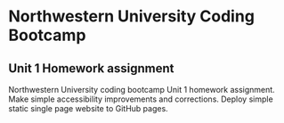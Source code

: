 # Northwestern University Coding Bootcamp

## Unit 1 Homework assignment

Northwestern University coding bootcamp Unit 1 homework assignment. Make simple accessibility improvements and corrections. Deploy simple static single page website to GitHub pages.